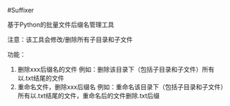 #Suffixer

基于Python的批量文件后缀名管理工具

注意：该工具会修改/删除所有子目录和子文件

功能：
1. 删除xxx后缀名的文件  例如：删除该目录下（包括子目录和子文件）所有以.txt结尾的文件
1. 重命名文件，删除xxx后缀名  例如：重命名该目录下（包括子目录和子文件）所有以.txt结尾的文件，重命名后的文件删除.txt后缀
